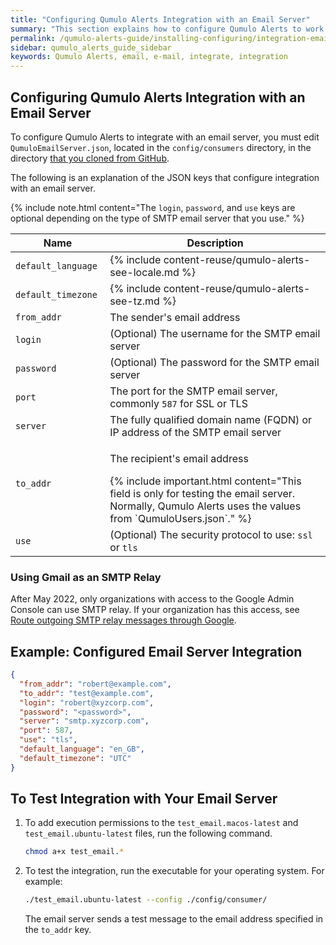 ```yaml
---
title: "Configuring Qumulo Alerts Integration with an Email Server"
summary: "This section explains how to configure Qumulo Alerts to work with an email server."
permalink: /qumulo-alerts-guide/installing-configuring/integration-email-server.html
sidebar: qumulo_alerts_guide_sidebar
keywords: Qumulo Alerts, email, e-mail, integrate, integration
---
```


## Configuring Qumulo Alerts Integration with an Email Server
To configure Qumulo Alerts to integrate with an email server, you must edit `QumuloEmailServer.json`, located in the `config/consumers` directory, in the directory [that you cloned from GitHub](installing.md#to-install-qumulo-alerts).

The following is an explanation of the JSON keys that configure integration with an email server.

{% include note.html content="The `login`, `password`, and `use` keys are optional depending on the type of SMTP email server that you use." %}

<table>
  <colgroup>
    <col span="1" style="width: 30%;">
    <col span="1" style="width: 70%;">
  </colgroup>
<thead>
  <tr>
    <th>Name</th>
    <th>Description</th>
  </tr>
</thead>
<tbody>
  <tr>
    <td><code>default_language</code></td>
    <td>
      {% include content-reuse/qumulo-alerts-see-locale.md %}
    </td>
  </tr>
  <tr>
    <td><code>default_timezone</code></td>
    <td>
      {% include content-reuse/qumulo-alerts-see-tz.md %}
    </td>
  </tr>  
  <tr>
    <td><code>from_addr</code></td>
    <td>The sender's email address</td>
  </tr>
  <tr>
    <td><code>login</code></td>
    <td>(Optional) The username for the SMTP email server</td>
  </tr>
  <tr>
    <td><code>password</code></td>
    <td>(Optional) The password for the SMTP email server</td>
  </tr>
  <tr>
    <td><code>port</code></td>
    <td>The port for the SMTP email server, commonly <code>587</code> for SSL or TLS</td>
  </tr>  
  <tr>
    <td><code>server</code></td>
    <td>The fully qualified domain name (FQDN) or IP address of the SMTP email server</td>
  </tr>  
  <tr>
    <td><code>to_addr</code></td>
    <td>
      <p>The recipient's email address</p>
      {% include important.html content="This field is only for testing the email server. Normally, Qumulo Alerts uses the values from `QumuloUsers.json`." %}
    </td>
  </tr>
  <tr>
    <td><code>use</code></td>
    <td>(Optional) The security protocol to use: <code>ssl</code> or <code>tls</code></td>
  </tr>  
</tbody>
</table>

### Using Gmail as an SMTP Relay
After May 2022, only organizations with access to the Google Admin Console can use SMTP relay. If your organization has this access, see [Route outgoing SMTP relay messages through Google](https://support.google.com/a/answer/2956491?hl=en).

## Example: Configured Email Server Integration

```json
{
  "from_addr": "robert@example.com",
  "to_addr": "test@example.com",
  "login": "robert@xyzcorp.com",
  "password": "<password>",
  "server": "smtp.xyzcorp.com",
  "port": 587,
  "use": "tls",
  "default_language": "en_GB",
  "default_timezone": "UTC"
}
```

## To Test Integration with Your Email Server
1. To add execution permissions to the `test_email.macos-latest` and `test_email.ubuntu-latest` files, run the following command.

   ```bash
   chmod a+x test_email.*
   ```
   
1. To test the integration, run the executable for your operating system. For example:

   ```bash
   ./test_email.ubuntu-latest --config ./config/consumer/
   ```

   The email server sends a test message to the email address specified in the `to_addr` key.
